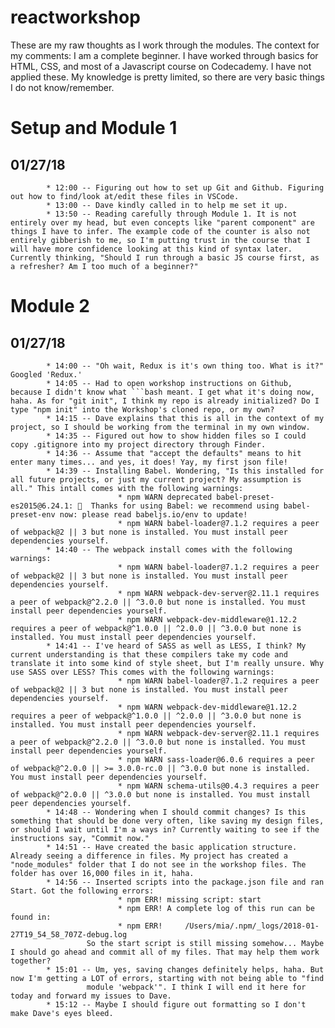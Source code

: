 # reactworkshop
These are my raw thoughts as I work through the modules. The context for my comments: I am a complete beginner. I have worked through basics for HTML, CSS, and most of a Javascript course on Codecademy. I have not applied these. My knowledge is pretty limited, so there are very basic things I do not know/remember.

# Setup and Module 1
## 01/27/18 
            * 12:00 -- Figuring out how to set up Git and Github. Figuring out how to find/look at/edit these files in VSCode.
            * 13:00 -- Dave kindly called in to help me set it up.
            * 13:50 -- Reading carefully through Module 1. It is not entirely over my head, but even concepts like "parent component" are things I have to infer. The example code of the counter is also not entirely gibberish to me, so I'm putting trust in the course that I will have more confidence looking at this kind of syntax later. Currently thinking, "Should I run through a basic JS course first, as a refresher? Am I too much of a beginner?"

# Module 2
## 01/27/18 
            * 14:00 -- "Oh wait, Redux is it's own thing too. What is it?" Googled 'Redux.'
            * 14:05 -- Had to open workshop instructions on Github, because I didn't know what ```bash meant. I get what it's doing now, haha. As for "git init", I think my repo is already initialized? Do I type "npm init" into the Workshop's cloned repo, or my own?
            * 14:15 -- Dave explains that this is all in the context of my project, so I should be working from the terminal in my own window.
            * 14:35 -- Figured out how to show hidden files so I could copy .gitignore into my project directory through Finder.
            * 14:36 -- Assume that "accept the defaults" means to hit enter many times... and yes, it does! Yay, my first json file!
            * 14:39 -- Installing Babel. Wondering, "Is this installed for all future projects, or just my current project? My assumption is all." This intall comes with the following warnings:
                            * npm WARN deprecated babel-preset-es2015@6.24.1: 🙌  Thanks for using Babel: we recommend using babel-preset-env now: please read babeljs.io/env to update!
                            * npm WARN babel-loader@7.1.2 requires a peer of webpack@2 || 3 but none is installed. You must install peer dependencies yourself.
            * 14:40 -- The webpack install comes with the following warnings:
                            * npm WARN babel-loader@7.1.2 requires a peer of webpack@2 || 3 but none is installed. You must install peer dependencies yourself.
                            * npm WARN webpack-dev-server@2.11.1 requires a peer of webpack@^2.2.0 || ^3.0.0 but none is installed. You must install peer dependencies yourself.
                            * npm WARN webpack-dev-middleware@1.12.2 requires a peer of webpack@^1.0.0 || ^2.0.0 || ^3.0.0 but none is installed. You must install peer dependencies yourself.
            * 14:41 -- I've heard of SASS as well as LESS, I think? My current understanding is that these compilers take my code and translate it into some kind of style sheet, but I'm really unsure. Why use SASS over LESS? This comes with the following warnings:
                            * npm WARN babel-loader@7.1.2 requires a peer of webpack@2 || 3 but none is installed. You must install peer dependencies yourself.
                            * npm WARN webpack-dev-middleware@1.12.2 requires a peer of webpack@^1.0.0 || ^2.0.0 || ^3.0.0 but none is installed. You must install peer dependencies yourself.
                            * npm WARN webpack-dev-server@2.11.1 requires a peer of webpack@^2.2.0 || ^3.0.0 but none is installed. You must install peer dependencies yourself.
                            * npm WARN sass-loader@6.0.6 requires a peer of webpack@^2.0.0 || >= 3.0.0-rc.0 || ^3.0.0 but none is installed. You must install peer dependencies yourself.
                            * npm WARN schema-utils@0.4.3 requires a peer of webpack@^2.0.0 || ^3.0.0 but none is installed. You must install peer dependencies yourself.
            * 14:48 -- Wondering when I should commit changes? Is this something that should be done very often, like saving my design files, or should I wait until I'm a ways in? Currently waiting to see if the instructions say, "Commit now."
            * 14:51 -- Have created the basic application structure. Already seeing a difference in files. My project has created a "node_modules" folder that I do not see in the workshop files. The folder has over 16,000 files in it, haha.
            * 14:56 -- Inserted scripts into the package.json file and ran Start. Got the following errors:
                            * npm ERR! missing script: start
                            * npm ERR! A complete log of this run can be found in:
                            * npm ERR!     /Users/mia/.npm/_logs/2018-01-27T19_54_58_707Z-debug.log
                     So the start script is still missing somehow... Maybe I should go ahead and commit all of my files. That may help them work together?
            * 15:01 -- Um, yes, saving changes definitely helps, haha. But now I'm getting a LOT of errors, starting with not being able to "find
                     module 'webpack'". I think I will end it here for today and forward my issues to Dave.
            * 15:12 -- Maybe I should figure out formatting so I don't make Dave's eyes bleed.


